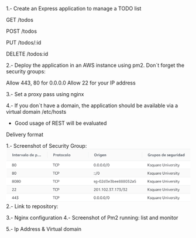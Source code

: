 1.- Create an Express application to manage a TODO list

GET /todos

POST /todos

PUT  /todos/:id

DELETE /todos:id

2.- Deploy the application in an AWS instance using pm2. Don´t forget the security groups:

Allow 443, 80 for 0.0.0.0
Allow 22 for your IP address

3.- Set a proxy pass using nginx

4.- If you don´t have a domain, the application should be available via a virtual domain /etc/hosts

* Good usage of REST will be evaluated

Delivery format

1.- Screenshot of Security Group:
![Security Group](./config/SecurityGroup.png)  
2.- Link to repository:

3.- Nginx configuration
4.- Screenshot of Pm2 running:
list and monitor

5.- Ip Address & Virtual domain